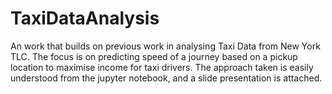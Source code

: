 # TaxiDataAnalysis

An work that builds on previous work in analysing Taxi Data from New York TLC. The focus is on predicting speed of a journey based on a pickup location to maximise income for taxi drivers. The approach taken is easily understood from the jupyter notebook, and a slide presentation is attached.

